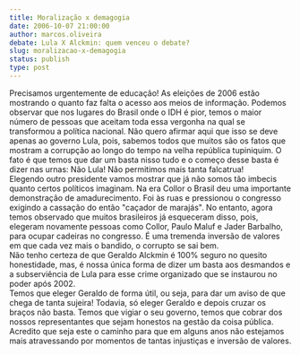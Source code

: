 ```yaml
---
title: Moralização x demagogia
date: 2006-10-07 21:00:00
author: marcos.oliveira
debate: Lula X Alckmin: quem venceu o debate?
slug: moralizacao-x-demagogia
status: publish 
type: post
---
```


Precisamos urgentemente de educação! As eleições de 2006 estão mostrando o quanto faz falta o acesso aos meios de informação. Podemos observar que nos lugares do Brasil onde o IDH é pior, temos o maior número de pessoas que aceitam toda essa vergonha na qual se transformou a política nacional. Não quero afirmar aqui que isso se deve apenas ao governo Lula, pois, sabemos todos que muitos são os fatos que mostram a corrupção ao longo do tempo na velha república tupiniquim. O fato é que temos que dar um basta nisso tudo e o começo desse basta é dizer nas urnas: Não Lula! Não permitimos mais tanta falcatrua!   
Elegendo outro presidente vamos mostrar que já não somos tão imbecis quanto certos políticos imaginam. Na era Collor o Brasil deu uma importante demonstração de amadurecimento. Foi às ruas e pressionou o congresso exigindo a cassação do então "caçador de marajás". No entanto, agora temos observado que muitos brasileiros já esqueceram disso, pois, elegeram novamente pessoas como Collor, Paulo Maluf e Jader Barbalho, para ocupar cadeiras no congresso. É uma tremenda inversão de valores em que cada vez mais o bandido, o corrupto se sai bem.   
Não tenho certeza de que Geraldo Alckmin é 100% seguro no quesito honestidade, mas, é nossa única forma de dizer um basta aos desmandos e a subserviência de Lula para esse crime organizado que se instaurou no poder após 2002.   
Temos que eleger Geraldo de forma útil, ou seja, para dar um aviso de que chega de tanta sujeira! Todavia, só eleger Geraldo e depois cruzar os braços não basta. Temos que vigiar o seu governo, temos que cobrar dos nossos representantes que sejam honestos na gestão da coisa pública. Acredito que seja este o caminho para que em alguns anos não estejamos mais atravessando por momentos de tantas injustiças e inversão de valores.
